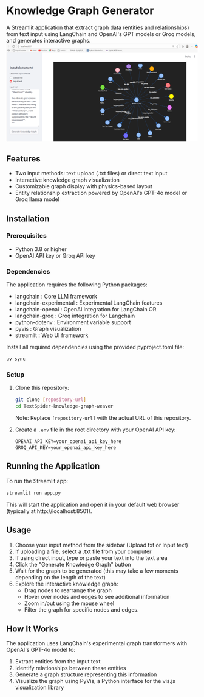 # Knowledge Graph Generator

A Streamlit application that extract graph data (entities and relationships) from text input using LangChain and OpenAI's GPT models or Groq models, and generates interactive graphs.
![CleanShot 2025-05-28 at 13 11 46](knowledge_graph_output.png)


## Features

- Two input methods: text upload (.txt files) or direct text input
- Interactive knowledge graph visualization
- Customizable graph display with physics-based layout
- Entity relationship extraction powered by OpenAI's GPT-4o model or Groq llama model

## Installation

### Prerequisites

- Python 3.8 or higher
- OpenAI API key or Groq API key

### Dependencies

The application requires the following Python packages:

- langchain : Core LLM framework
- langchain-experimental : Experimental LangChain features
- langchain-openai : OpenAI integration for LangChain OR
- langchain-groq : Groq integration for Langchain
- python-dotenv : Environment variable support
- pyvis : Graph visualization
- streamlit : Web UI framework

Install all required dependencies using the provided pyproject.toml file:

```bash
uv sync
```

### Setup

1. Clone this repository:
   ```bash
   git clone [repository-url]
   cd TextSpider-knowledge-graph-weaver
   ```

   Note: Replace `[repository-url]` with the actual URL of this repository.

2. Create a `.env` file in the root directory with your OpenAI API key:
   ```
   OPENAI_API_KEY=your_openai_api_key_here
   GROQ_API_KEY=your_openai_api_key_here
   ```

## Running the Application

To run the Streamlit app:

```bash
streamlit run app.py
```

This will start the application and open it in your default web browser (typically at http://localhost:8501).

## Usage

1. Choose your input method from the sidebar (Upload txt or Input text)
2. If uploading a file, select a .txt file from your computer
3. If using direct input, type or paste your text into the text area
4. Click the "Generate Knowledge Graph" button
5. Wait for the graph to be generated (this may take a few moments depending on the length of the text)
6. Explore the interactive knowledge graph:
   - Drag nodes to rearrange the graph
   - Hover over nodes and edges to see additional information
   - Zoom in/out using the mouse wheel
   - Filter the graph for specific nodes and edges.

## How It Works

The application uses LangChain's experimental graph transformers with OpenAI's GPT-4o model to:
1. Extract entities from the input text
2. Identify relationships between these entities
3. Generate a graph structure representing this information
4. Visualize the graph using PyVis, a Python interface for the vis.js visualization library